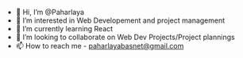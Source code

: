 - 👋 Hi, I’m @Paharlaya
- 👀 I’m interested in Web Developement and project management
- 🌱 I’m currently learning React
- 💞️ I’m looking to collaborate on Web Dev Projects/Project plannings 
- 📫 How to reach me - paharlayabasnet@gmail.com

<!---
Paharlaya/Paharlaya is a ✨ special ✨ repository because its `README.md` (this file) appears on your GitHub profile.
You can click the Preview link to take a look at your changes.
--->
